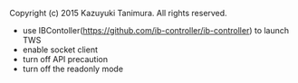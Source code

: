 Copyright (c) 2015 Kazuyuki Tanimura. All rights reserved.

* use IBContoller(https://github.com/ib-controller/ib-controller) to launch TWS
* enable socket client
* turn off API precaution
* turn off the readonly mode
